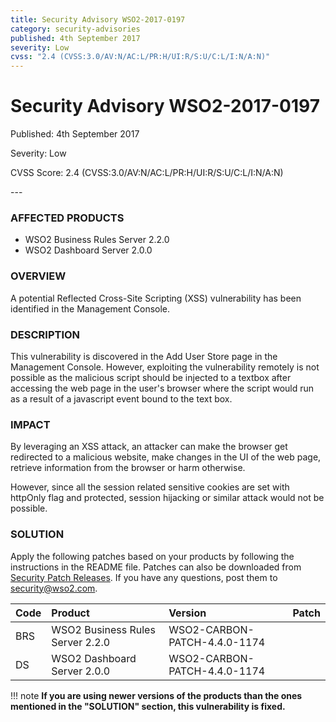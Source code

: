 ```yaml
---
title: Security Advisory WSO2-2017-0197
category: security-advisories
published: 4th September 2017
severity: Low
cvss: "2.4 (CVSS:3.0/AV:N/AC:L/PR:H/UI:R/S:U/C:L/I:N/A:N)"
---
```


# Security Advisory WSO2-2017-0197

<p class="doc-version">Published: 4th September 2017</p>
<p class="doc-version">Severity: Low</p>
<p class="doc-version">CVSS Score: 2.4 (CVSS:3.0/AV:N/AC:L/PR:H/UI:R/S:U/C:L/I:N/A:N)</p>
---

### AFFECTED PRODUCTS
* WSO2 Business Rules Server 2.2.0
* WSO2 Dashboard Server 2.0.0


### OVERVIEW
A potential Reflected Cross-Site Scripting (XSS) vulnerability has been identified in the Management Console.


### DESCRIPTION
This vulnerability is discovered in the Add User Store page in the Management Console. However, exploiting the vulnerability remotely is not possible as the malicious script should be injected to a textbox after accessing the web page in the user's browser where the script would run as a result of a javascript event bound to the text box.


### IMPACT
By leveraging an XSS attack, an attacker can make the browser get redirected to a malicious website, make changes in the UI of the web page, retrieve information from the browser or harm otherwise.

However, since all the session related sensitive cookies are set with httpOnly flag and protected, session hijacking or similar attack would not be possible.


### SOLUTION
Apply the following patches based on your products by following the instructions in the README file. Patches can also be downloaded from [Security Patch Releases](https://wso2.com/security-patch-releases/). If you have any questions, post them to <security@wso2.com>.


| **Code** | **Product**          | **Version** | **Patch**                    |
| :--- | :------ | :------ | :---- |
| BRS | WSO2 Business Rules Server 2.2.0 | WSO2-CARBON-PATCH-4.4.0-1174 |
| DS | WSO2 Dashboard Server 2.0.0 | WSO2-CARBON-PATCH-4.4.0-1174 |


!!! note
    **If you are using newer versions of the products than the ones mentioned in the "SOLUTION" section, this vulnerability is fixed.**
